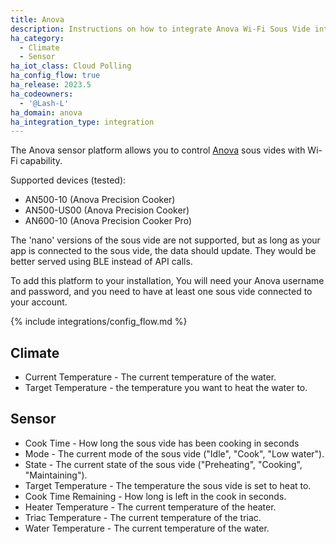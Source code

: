 ```yaml
---
title: Anova
description: Instructions on how to integrate Anova Wi-Fi Sous Vide into home assistant.
ha_category:
  - Climate
  - Sensor
ha_iot_class: Cloud Polling
ha_config_flow: true
ha_release: 2023.5
ha_codeowners:
  - '@Lash-L'
ha_domain: anova
ha_integration_type: integration
---
```


The Anova sensor platform allows you to control [Anova](https://anovaculinary.com/pages/find-your-anova-precision-cooker) sous vides with Wi-Fi capability.

Supported devices (tested):
- AN500-10 (Anova Precision Cooker)
- AN500-US00 (Anova Precision Cooker)
- AN600-10 (Anova Precision Cooker Pro)


The 'nano' versions of the sous vide are not supported, but as long as your app is connected to the sous vide, the data should update. They would be better served using BLE instead of API calls.

To add this platform to your installation, You will need your Anova username and password, and you need to have at least one sous vide connected to your account.

{% include integrations/config_flow.md %}

## Climate
- Current Temperature - The current temperature of the water.
- Target Temperature - the temperature you want to heat the water to.

## Sensor

- Cook Time - How long the sous vide has been cooking in seconds
- Mode - The current mode of the sous vide ("Idle", "Cook", "Low water").
- State - The current state of the sous vide ("Preheating", "Cooking", "Maintaining").
- Target Temperature - The temperature the sous vide is set to heat to.
- Cook Time Remaining - How long is left in the cook in seconds.
- Heater Temperature - The current temperature of the heater.
- Triac Temperature - The current temperature of the triac.
- Water Temperature - The current temperature of the water.
